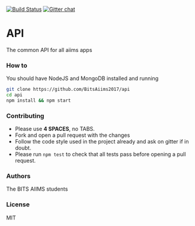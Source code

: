 [![Build Status](https://travis-ci.org/BitsAiims2017/api.svg?branch=master)](https://travis-ci.org/BitsAiims2017/api)
[![Gitter chat](https://badges.gitter.im/BitsAiims2017/api.png)](https://gitter.im/BITS-Developers/Lobby)

# API
The common API for all aiims apps

### How to
You should have NodeJS and MongoDB installed and running
```bash
git clone https://github.com/BitsAiims2017/api
cd api
npm install && npm start
```

### Contributing
- Please use **4 SPACES**, no TABS.
- Fork and open a pull request with the changes
- Follow the code style used in the project already and ask on gitter if in
doubt.
- Please run ```npm test``` to check that all tests pass before opening a pull request.

### Authors
The BITS AIIMS students

### License
MIT
